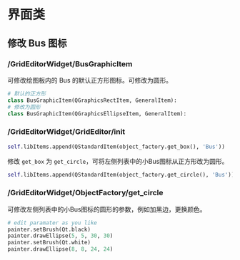# 界面类

## 修改 Bus 图标

### /GridEditorWidget/BusGraphicItem

可修改绘图板内的 Bus 的默认正方形图标。可修改为圆形。

```python
# 默认的正方形
class BusGraphicItem(QGraphicsRectItem, GeneralItem):
# 修改为圆形
class BusGraphicItem(QGraphicsEllipseItem, GeneralItem):
```

### /GridEditorWidget/GridEditor/__init__
```python
self.libItems.append(QStandardItem(object_factory.get_box(), 'Bus'))
```
修改 `get_box` 为 `get_circle`，可将左侧列表中的小Bus图标从正方形改为圆形。

```python
self.libItems.append(QStandardItem(object_factory.get_circle(), 'Bus'))
```

### /GridEditorWidget/ObjectFactory/get_circle

可修改左侧列表中的小Bus图标的圆形的参数，例如加黑边，更换颜色。

```python
# edit paramater as you like
painter.setBrush(Qt.black)
painter.drawEllipse(5, 5, 30, 30)
painter.setBrush(Qt.white)
painter.drawEllipse(8, 8, 24, 24)
```